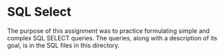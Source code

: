 # SQL Select

The purpose of this assignment was to practice formulating simple and complex
SQL SELECT queries. The queries, along with a description of its goal, is in
the SQL files in this directory.
